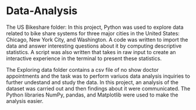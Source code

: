 # Data-Analysis

The US Bikeshare folder: In this project, Python was used to explore data related to bike share systems for three major cities in the United States: Chicago, New York City, and Washington. A code was written to import the data and answer interesting questions about it by computing descriptive statistics. A script was also written that takes in raw input to create an interactive experience in the terminal to present these statistics.

The Exploring data folder contains a csv file of no show doctor appointments and the task was to perform variuos data analysis inquiries to further undestand and study the data. In this project, an analysis of the dataset was carried out and then findings about it were communicated. The Python libraries NumPy, pandas, and Matplotlib were used to make the analysis easier.
